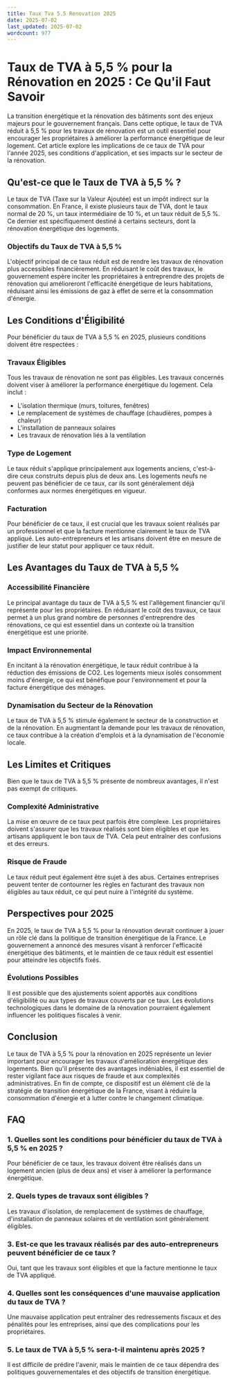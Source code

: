 ```yaml
---
title: Taux Tva 5.5 Renovation 2025
date: 2025-07-02
last_updated: 2025-07-02
wordcount: 977
---
```


# Taux de TVA à 5,5 % pour la Rénovation en 2025 : Ce Qu'il Faut Savoir

La transition énergétique et la rénovation des bâtiments sont des enjeux majeurs pour le gouvernement français. Dans cette optique, le taux de TVA réduit à 5,5 % pour les travaux de rénovation est un outil essentiel pour encourager les propriétaires à améliorer la performance énergétique de leur logement. Cet article explore les implications de ce taux de TVA pour l'année 2025, ses conditions d'application, et ses impacts sur le secteur de la rénovation.

## Qu'est-ce que le Taux de TVA à 5,5 % ?

Le taux de TVA (Taxe sur la Valeur Ajoutée) est un impôt indirect sur la consommation. En France, il existe plusieurs taux de TVA, dont le taux normal de 20 %, un taux intermédiaire de 10 %, et un taux réduit de 5,5 %. Ce dernier est spécifiquement destiné à certains secteurs, dont la rénovation énergétique des logements.

### Objectifs du Taux de TVA à 5,5 %

L'objectif principal de ce taux réduit est de rendre les travaux de rénovation plus accessibles financièrement. En réduisant le coût des travaux, le gouvernement espère inciter les propriétaires à entreprendre des projets de rénovation qui amélioreront l'efficacité énergétique de leurs habitations, réduisant ainsi les émissions de gaz à effet de serre et la consommation d'énergie.

## Les Conditions d'Éligibilité

Pour bénéficier du taux de TVA à 5,5 % en 2025, plusieurs conditions doivent être respectées :

### Travaux Éligibles

Tous les travaux de rénovation ne sont pas éligibles. Les travaux concernés doivent viser à améliorer la performance énergétique du logement. Cela inclut :

- L'isolation thermique (murs, toitures, fenêtres)
- Le remplacement de systèmes de chauffage (chaudières, pompes à chaleur)
- L'installation de panneaux solaires
- Les travaux de rénovation liés à la ventilation

### Type de Logement

Le taux réduit s'applique principalement aux logements anciens, c'est-à-dire ceux construits depuis plus de deux ans. Les logements neufs ne peuvent pas bénéficier de ce taux, car ils sont généralement déjà conformes aux normes énergétiques en vigueur.

### Facturation

Pour bénéficier de ce taux, il est crucial que les travaux soient réalisés par un professionnel et que la facture mentionne clairement le taux de TVA appliqué. Les auto-entrepreneurs et les artisans doivent être en mesure de justifier de leur statut pour appliquer ce taux réduit.

## Les Avantages du Taux de TVA à 5,5 %

### Accessibilité Financière

Le principal avantage du taux de TVA à 5,5 % est l'allègement financier qu'il représente pour les propriétaires. En réduisant le coût des travaux, ce taux permet à un plus grand nombre de personnes d'entreprendre des rénovations, ce qui est essentiel dans un contexte où la transition énergétique est une priorité.

### Impact Environnemental

En incitant à la rénovation énergétique, le taux réduit contribue à la réduction des émissions de CO2. Les logements mieux isolés consomment moins d'énergie, ce qui est bénéfique pour l'environnement et pour la facture énergétique des ménages.

### Dynamisation du Secteur de la Rénovation

Le taux de TVA à 5,5 % stimule également le secteur de la construction et de la rénovation. En augmentant la demande pour les travaux de rénovation, ce taux contribue à la création d'emplois et à la dynamisation de l'économie locale.

## Les Limites et Critiques

Bien que le taux de TVA à 5,5 % présente de nombreux avantages, il n'est pas exempt de critiques.

### Complexité Administrative

La mise en œuvre de ce taux peut parfois être complexe. Les propriétaires doivent s'assurer que les travaux réalisés sont bien éligibles et que les artisans appliquent le bon taux de TVA. Cela peut entraîner des confusions et des erreurs.

### Risque de Fraude

Le taux réduit peut également être sujet à des abus. Certaines entreprises peuvent tenter de contourner les règles en facturant des travaux non éligibles au taux réduit, ce qui peut nuire à l'intégrité du système.

## Perspectives pour 2025

En 2025, le taux de TVA à 5,5 % pour la rénovation devrait continuer à jouer un rôle clé dans la politique de transition énergétique de la France. Le gouvernement a annoncé des mesures visant à renforcer l'efficacité énergétique des bâtiments, et le maintien de ce taux réduit est essentiel pour atteindre les objectifs fixés.

### Évolutions Possibles

Il est possible que des ajustements soient apportés aux conditions d'éligibilité ou aux types de travaux couverts par ce taux. Les évolutions technologiques dans le domaine de la rénovation pourraient également influencer les politiques fiscales à venir.

## Conclusion

Le taux de TVA à 5,5 % pour la rénovation en 2025 représente un levier important pour encourager les travaux d'amélioration énergétique des logements. Bien qu'il présente des avantages indéniables, il est essentiel de rester vigilant face aux risques de fraude et aux complexités administratives. En fin de compte, ce dispositif est un élément clé de la stratégie de transition énergétique de la France, visant à réduire la consommation d'énergie et à lutter contre le changement climatique.

## FAQ

### 1. Quelles sont les conditions pour bénéficier du taux de TVA à 5,5 % en 2025 ?

Pour bénéficier de ce taux, les travaux doivent être réalisés dans un logement ancien (plus de deux ans) et viser à améliorer la performance énergétique.

### 2. Quels types de travaux sont éligibles ?

Les travaux d'isolation, de remplacement de systèmes de chauffage, d'installation de panneaux solaires et de ventilation sont généralement éligibles.

### 3. Est-ce que les travaux réalisés par des auto-entrepreneurs peuvent bénéficier de ce taux ?

Oui, tant que les travaux sont éligibles et que la facture mentionne le taux de TVA appliqué.

### 4. Quelles sont les conséquences d'une mauvaise application du taux de TVA ?

Une mauvaise application peut entraîner des redressements fiscaux et des pénalités pour les entreprises, ainsi que des complications pour les propriétaires.

### 5. Le taux de TVA à 5,5 % sera-t-il maintenu après 2025 ?

Il est difficile de prédire l'avenir, mais le maintien de ce taux dépendra des politiques gouvernementales et des objectifs de transition énergétique.